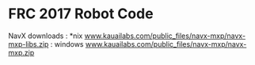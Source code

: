 # FRC 2017 Robot Code

NavX downloads : \*nix www.kauailabs.com/public_files/navx-mxp/navx-mxp-libs.zip
                  : windows www.kauailabs.com/public_files/navx-mxp/navx-mxp.zip

